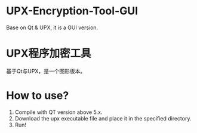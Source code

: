 # UPX-Encryption-Tool-GUI
Base on Qt &amp; UPX, it is a GUI version.

# UPX程序加密工具
基于Qt与UPX，是一个图形版本。

# How to use?

1. Compile with QT version above 5.x.
2. Download the upx executable file and place it in the specified directory.
3. Run!
